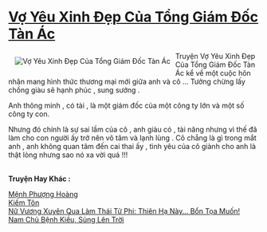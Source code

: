 <a href="https://utruyen.com/vo-yeu-xinh-dep-cua-tong-giam-doc-tan-ac/5323/" title="Vợ Yêu Xinh Đẹp Của Tổng Giám Đốc Tàn Ác"><h1>Vợ Yêu Xinh Đẹp Của Tổng Giám Đốc Tàn Ác</h1></a><div style="display:table"><img align="right" style="float: left; padding: 10px;" src="https://utruyen.com/images/story/200x260/vo-yeu-xinh-dep-cua-tong-giam-doc-tan-ac.jpg" alt="Vợ Yêu Xinh Đẹp Của Tổng Giám Đốc Tàn Ác">Truyện Vợ Yêu Xinh Đẹp Của Tổng Giám Đốc Tàn Ác kể về một cuộc hôn nhân mang hình thức thương mại mới giữa anh và cô ... Tưởng chừng lấy chồng giàu sẽ hạnh phúc , sung sướng .<p></p>Anh thông minh , có tài , là một giám đốc của một công ty lớn và một số công ty con.<p></p><p></p>Nhưng đó chính là sự sai lầm của cô , anh giàu có , tài năng nhưng vì thế đã làm cho con người ấy trở nên vô tâm và lạnh lùng . Cô chẳng là gì trong mắt anh , anh không quan tâm đến cai thai ấy , tình yêu của cô giành cho anh là thật lòng nhưng sao nó xa vời quá !!!</div><p><br><b>Truyện Hay Khác :</b></p><a href="https://utruyen.com/menh-phuong-hoang/4868/" alt="Mệnh Phượng Hoàng">Mệnh Phượng Hoàng</a><br/><a href="https://github.com/quanluxury/ngontinhhot/tree/master/truyenhay/21776/" alt="Kiếm Tôn">Kiếm Tôn</a><br/><a href="https://truyenngontinhay.wordpress.com/2019/10/03/nu-vuong-xuyen-qua-lam-thai-tu-phi-thien-ha-nay-bon-toa-muon/" alt="Nữ Vương Xuyên Qua Làm Thái Tử Phi: Thiên Hạ Này... Bổn Tọa Muốn!">Nữ Vương Xuyên Qua Làm Thái Tử Phi: Thiên Hạ Này... Bổn Tọa Muốn!</a><br/><a href="https://github.com/quanluxury/truyenhot/tree/master/truyenhay/18830/" alt="Nam Chủ Bệnh Kiều, Sủng Lên Trời">Nam Chủ Bệnh Kiều, Sủng Lên Trời</a><br/>